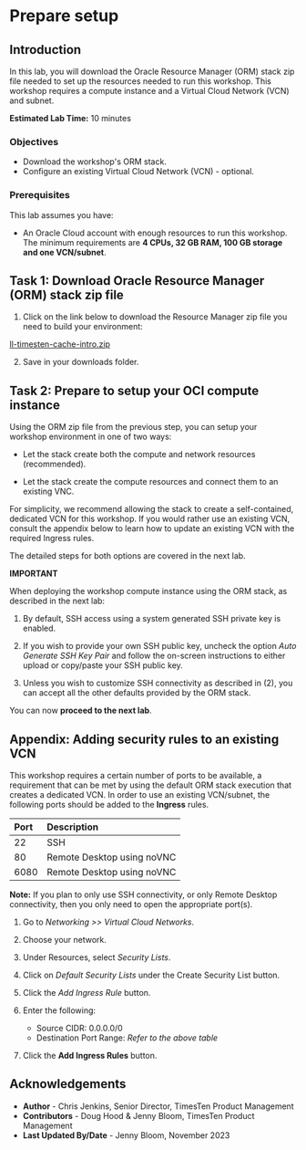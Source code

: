 # Prepare setup

## Introduction

In this lab, you will download the Oracle Resource Manager (ORM) stack zip file needed to set up the resources needed to run this workshop. This workshop requires a compute instance and a Virtual Cloud Network (VCN) and subnet.

**Estimated Lab Time:** 10 minutes

### Objectives

-   Download the workshop's ORM stack.
-   Configure an existing Virtual Cloud Network (VCN) - optional.

### Prerequisites

This lab assumes you have:

- An Oracle Cloud account with enough resources to run this workshop. The minimum requirements are **4 CPUs, 32 GB RAM, 100 GB storage and one VCN/subnet**.

## Task 1: Download Oracle Resource Manager (ORM) stack zip file

1.  Click on the link below to download the Resource Manager zip file you need to build your environment:

 [ll-timesten-cache-intro.zip](https://objectstorage.us-ashburn-1.oraclecloud.com/p/VEKec7t0mGwBkJX92Jn0nMptuXIlEpJ5XJA-A6C9PymRgY2LhKbjWqHeB5rVBbaV/n/c4u04/b/livelabsfiles/o/data-management-library-files/ll-timesten-cache-intro.zip)

2.  Save in your downloads folder.



## Task 2: Prepare to setup your OCI compute instance

Using the ORM zip file from the previous step, you can setup your workshop environment in one of two ways:

- Let the stack create both the compute and network resources (recommended).

- Let the stack create the compute resources and connect them to an existing VNC.

For simplicity, we recommend allowing the stack to create a self-contained, dedicated VCN for this workshop. If you would rather use an existing VCN, consult the appendix below to learn how to update an existing VCN with the required Ingress rules.

The detailed steps for both options are covered in the next lab.

**IMPORTANT**

When deploying the workshop compute instance using the ORM stack, as described in the next lab:

1. By default, SSH access using a system generated SSH private key is enabled.

2. If you wish to provide your own SSH public key, uncheck the option *Auto Generate SSH Key Pair* and follow the on-screen instructions to either upload or copy/paste your SSH public key.  

3. Unless you wish to customize SSH connectivity as described in (2), you can accept all the other defaults provided by the ORM stack.

You can now **proceed to the next lab**.

## Appendix: Adding security rules to an existing VCN

This workshop requires a certain number of ports to be available, a requirement that can be met by using the default ORM stack execution that creates a dedicated VCN. In order to use an existing VCN/subnet, the following ports should be added to the **Ingress** rules.

| Port           |Description                            |
| :------------- | :------------------------------------ |
| 22             | SSH                                   |
| 80             | Remote Desktop using noVNC            |
| 6080           | Remote Desktop using noVNC            |

**Note:** If you plan to only use SSH connectivity, or only Remote Desktop connectivity, then you only need to open the appropriate port(s).


1.  Go to *Networking >> Virtual Cloud Networks*.

2.  Choose your network.

3.  Under Resources, select *Security Lists*.

4.  Click on *Default Security Lists* under the Create Security List button.

5.  Click the *Add Ingress Rule* button.

6.  Enter the following:
    - Source CIDR: 0.0.0.0/0
    - Destination Port Range: *Refer to the above table*

7.  Click the **Add Ingress Rules** button.

## Acknowledgements

* **Author** - Chris Jenkins, Senior Director, TimesTen Product Management
* **Contributors** -  Doug Hood & Jenny Bloom, TimesTen Product Management
* **Last Updated By/Date** - Jenny Bloom, November 2023
